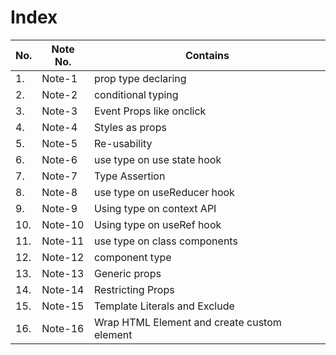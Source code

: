 # Index

| No. | Note No. | Contains                                    |
| --- | -------- | ------------------------------------------- |
| 1.  | Note-1   | prop type declaring                         |
| 2.  | Note-2   | conditional typing                          |
| 3.  | Note-3   | Event Props like onclick                    |
| 4.  | Note-4   | Styles as props                             |
| 5.  | Note-5   | Re-usability                                |
| 6.  | Note-6   | use type on use state hook                  |
| 7.  | Note-7   | Type Assertion                              |
| 8.  | Note-8   | use type on useReducer hook                 |
| 9.  | Note-9   | Using type on context API                   |
| 10. | Note-10  | Using type on useRef hook                   |
| 11. | Note-11  | use type on class components                |
| 12. | Note-12  | component type                              |
| 13. | Note-13  | Generic props                               |
| 14. | Note-14  | Restricting Props                           |
| 15. | Note-15  | Template Literals and Exclude               |
| 16. | Note-16  | Wrap HTML Element and create custom element |
